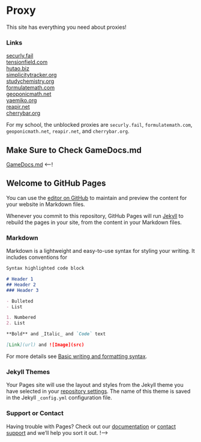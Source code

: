 # Proxy
This site has everything you need about proxies!

<!-- https://sites.google.com/view/emsproksy/ -->

### Links

[securly.fail](https://securly.fail/)
<br>
[tensionfield.com](https://tensionfield.com/)
<br>
[hutao.biz](https://hutao.biz/)
<br>
[simplicitytracker.org](https://simplicitytracker.org/)
<br>
[studychemistry.org](https://studychemistry.org/)
<br>
[formulatemath.com](https://formulatemath.com/)
<br>
[geoponicmath.net](https://geoponicmath.net/)
<br>
[yaemiko.org](https://yaemiko.org/)
<br>
[reapir.net](https://reapir.net/)
<br>
[cherrybar.org](https://cherrybar.org/)


For my school, the unblocked proxies are `securly.fail`, `formulatemath.com`, `geoponicmath.net`, `reapir.net`, and `cherrybar.org`.

## Make Sure to Check GameDocs.md
[GameDocs.md](https://github.com/DevilGlitch/Privacy.everything.proxy/blob/main/GameDocs.md)
<--!
## Welcome to GitHub Pages

You can use the [editor on GitHub](https://github.com/DevilGlitch/Privacy.everything.proxy/edit/gh-pages/index.md) to maintain and preview the content for your website in Markdown files.

Whenever you commit to this repository, GitHub Pages will run [Jekyll](https://jekyllrb.com/) to rebuild the pages in your site, from the content in your Markdown files.

### Markdown

Markdown is a lightweight and easy-to-use syntax for styling your writing. It includes conventions for

```markdown
Syntax highlighted code block

# Header 1
## Header 2
### Header 3

- Bulleted
- List

1. Numbered
2. List

**Bold** and _Italic_ and `Code` text

[Link](url) and ![Image](src)
```

For more details see [Basic writing and formatting syntax](https://docs.github.com/en/github/writing-on-github/getting-started-with-writing-and-formatting-on-github/basic-writing-and-formatting-syntax).

### Jekyll Themes

Your Pages site will use the layout and styles from the Jekyll theme you have selected in your [repository settings](https://github.com/DevilGlitch/Privacy.everything.proxy/settings/pages). The name of this theme is saved in the Jekyll `_config.yml` configuration file.

### Support or Contact

Having trouble with Pages? Check out our [documentation](https://docs.github.com/categories/github-pages-basics/) or [contact support](https://support.github.com/contact) and we’ll help you sort it out.
!-->
